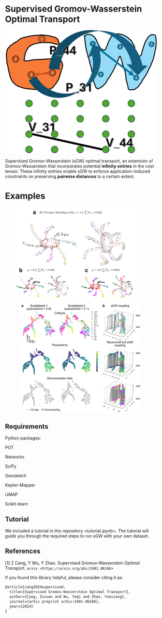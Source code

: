 # Supervised Gromov-Wasserstein Optimal Transport

<p align="center">
  <img src="sgw_git.png" width="500" />
</p>

Supervised Gromov-Wasserstein (sGW) optimal transport, an extension of Gromov-Wasserstein that incorporates potential **infinity entries** in the cost tensor. These infinity entries enable sGW to enforce application-induced constraints on preserving **pairwise distances** to a certain extent.

# Examples

<p align="center">
  <img src="Ocexample_1_full.png" width="400" style="margin-right: 40px;" />
  <img src="Bioexample_3_real_two_embeddings.png" width="400" />
</p>

## Requirements

Python packages: 

POT

Networkx 

SciPy

Geosketch 

Kepler-Mapper 

UMAP

Scikit-learn


## Tutorial

We included a tutorial in this repository <tutorial.ipynb>. The tutorial will guide you through the required steps to run sGW with your own dataset.

## References

[1] Z Cang, Y Wu, Y Zhao. Supervised Gromov-Wasserstein Optimal Transport. `arxiv <https://arxiv.org/abs/2401.06266>`

If you found this library helpful, please consider citing it as:

    @article{cang2024supervised,
      title={Supervised Gromov-Wasserstein Optimal Transport},
      author={Cang, Zixuan and Wu, Yaqi and Zhao, Yanxiang},
      journal={arXiv preprint arXiv:2401.06266},
      year={2024}
    }
